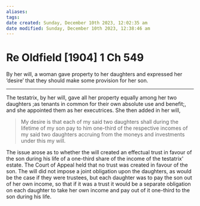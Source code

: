 ```yaml
---
aliases: 
tags: 
date created: Sunday, December 10th 2023, 12:02:35 am
date modified: Sunday, December 10th 2023, 12:38:46 am
---
```


# Re Oldfield [1904] 1 Ch 549

By her will, a woman gave property to her daughters and expressed her ‘desire’ that they should make some provision for her son.

---

The testatrix, by her will, gave all her property equally among her two daughters ;as tenants in common for their own absolute use and benefit;, and she appointed them as her executrices. She then added in her will,

> My desire is that each of my said two daughters shall during the lifetime of my son pay to him one-third of the respective incomes of my said two daughters accruing from the moneys and investments under this my will.

The issue arose as to whether the will created an effectual trust in favour of the son during his life of a one-third share of the income of the testatrix' estate. The Court of Appeal held that no trust was created in favour of the son. The will did not impose a joint obligation upon the daughters, as would be the case if they were trustees, but each daughter was to pay the son out of her own income, so that if it was a trust it would be a separate obligation on each daughter to take her own income and pay out of it one-third to the son during his life.
